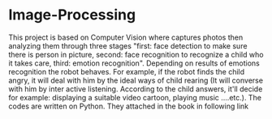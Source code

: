 # Image-Processing
This project is based on Computer Vision where captures photos then analyzing them  through three stages "first: face detection to make sure there is person in picture, second: face  recognition to recognize a child who it takes care, third: emotion  recognition". Depending on results  of emotions recognition the robot behaves. For example, if the robot finds the child angry, it will deal with him by the ideal ways of child rearing (It will converse with him by inter active listening. According to the child answers, it'll decide for example: displaying a suitable video cartoon, playing  music ….etc.). The codes are written on Python. They attached in the book in following link
